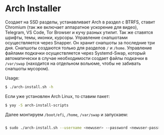 # Arch Installer

Создает на SSD разделы, устанавливает Arch в раздел с BTRFS, ставит Chromium (так же включает аппаратное ускорение для видео), Telegram, VS Code, Tor Browser и кучу разных утилит. Так же ставятся шрифты, темы, иконки, курсоры. Управление снапшотами осуществляется через Snapper. Он хранит снапшоты за последние три дня. Снапшоты создаются только для разделов `/` и `/home`. Управление файлами подкачки осуществляется через Systemd-Swap, который автоматически в случае необходимости создает файлы подкачки в `/var/swap` (находится на отдельном вольюме, чтобы не забивать снапшоты мусором).

Usage:

```zsh
$ ./arch-install.sh -h
```

Если уже установлен Arch Linux, то ставим пакет:

```zsh
$ yay -S arch-install-scripts
```

Далее монтируем `/boot/efi`, `/home`, `/var/swap` и запускаем:

```zsh

$ sudo ./arch-install.sh --username <newuser> --password <newuser-pass> --mount /path/to/mnt --step 2
```
